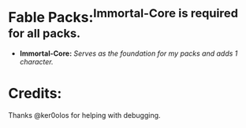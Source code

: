# Fable Packs:<sup>**Immortal-Core is required for all packs.**</sup>
- **Immortal-Core:** *Serves as the foundation for my packs and adds 1 character.*

# Credits:
Thanks @ker0olos for helping with debugging.


